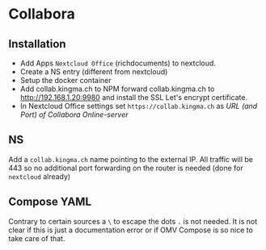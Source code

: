 # Collabora

## Installation

 * Add Apps `Nextcloud Office` (richdocuments) to nextcloud.
 * Create a NS entry (different from nextcloud)
 * Setup the docker container
 * Add collab.kingma.ch to NPM forward collab.kingma.ch to http://192.168.1.20:9980 and install the SSL Let's encrypt certificate.
 * In Nextcloud Office settings set `https://collab.kingma.ch` as _URL (and Port) of Collabora Online-server_

## NS

Add a `collab.kingma.ch` name pointing to the external IP. All traffic will be 443 so no additional port forwarding on the router is needed (done for `nextcloud` already)

## Compose YAML

Contrary to certain sources a `\` to escape the dots `.` is not needed. It is not clear if this is just a documentation error or if OMV Compose is so nice to take care of that.
